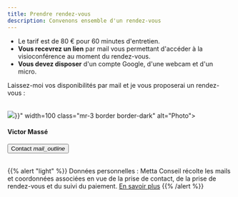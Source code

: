```yaml
---
title: Prendre rendez-vous
description: Convenons ensemble d'un rendez-vous
---
```


- Le tarif est de <span class="badge badge-success">80 €</span> pour 60 minutes d'entretien.
- **Vous recevrez un lien** par mail vous permettant d'accéder à la visioconférence au moment du rendez-vous.
- **Vous devez disposer** d'un compte Google, d'une webcam et d'un micro.

Laissez-moi vos disponibilités par mail et je vous proposerai un rendez-vous :

<div class="media" style="margin-top: 2rem;">
  <img src="data:image/png;base64,{{< b64 "img/photo.jpg" >}}" width=100 class="mr-3 border border-dark" alt="Photo">
  <div class="media-body">
    <h4>Victor Massé</h4>
    <button type="button" class="btn btn-primary btn-sm" onclick="if(jQuery.browser.mobile){window.open('mailto:contact@mettaconseil.fr','_self')}else{window.open('mailto:contact@mettaconseil.fr')}">Contact <i class="material-icons">mail_outline</i></button>
  </div>
</div><br>

{{% alert "light" %}}
Données personnelles : Metta Conseil récolte les mails et coordonnées associées en vue de la prise de contact, de la prise de rendez-vous et du suivi du paiement. <a href="/mentions-legales/#données-personnelles">En savoir plus</a>
{{% /alert %}}
